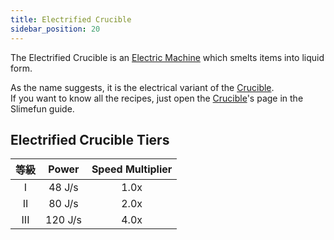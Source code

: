 ```yaml
---
title: Electrified Crucible
sidebar_position: 20
---
```


The Electrified Crucible is an [Electric Machine](Electric-Machines) which smelts items into liquid form.

As the name suggests, it is the electrical variant of the [Crucible](Crucible).  
If you want to know all the recipes, just open the [Crucible](Crucible)'s page in the Slimefun guide.

## Electrified Crucible Tiers

| 等級  |  Power  | Speed Multiplier |
|:---:|:-------:|:----------------:|
|  I  | 48 J/s  |       1.0x       |
| II  | 80 J/s  |       2.0x       |
| III | 120 J/s |       4.0x       |
